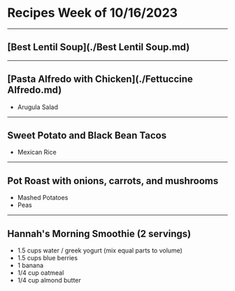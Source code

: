 # Recipes Week of 10/16/2023

---

## [Best Lentil Soup](./Best Lentil Soup.md)

---

## [Pasta Alfredo with Chicken](./Fettuccine Alfredo.md)

- Arugula Salad

---

## Sweet Potato and Black Bean Tacos

- Mexican Rice

---

## Pot Roast with onions, carrots, and mushrooms

- Mashed Potatoes
- Peas

---

## Hannah's Morning Smoothie (2 servings)

- 1.5 cups water / greek yogurt (mix equal parts to volume)
- 1.5 cups blue berries
- 1 banana
- 1/4 cup oatmeal
- 1/4 cup almond butter
